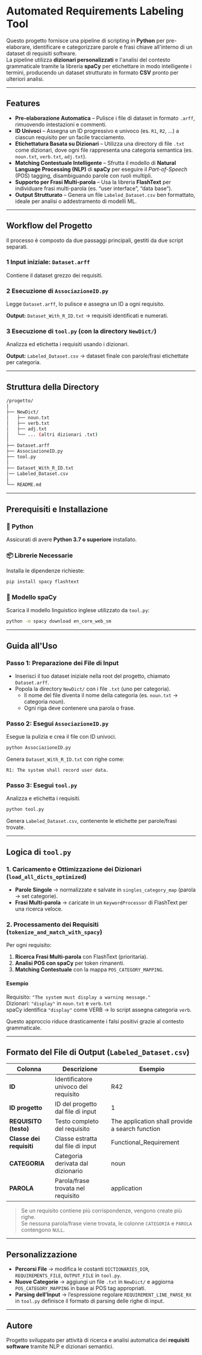 #  Automated Requirements Labeling Tool

Questo progetto fornisce una pipeline di scripting in **Python** per pre-elaborare, identificare e categorizzare parole e frasi chiave all'interno di un dataset di requisiti software.  
La pipeline utilizza **dizionari personalizzati** e l'analisi del contesto grammaticale tramite la libreria **spaCy** per etichettare in modo intelligente i termini, producendo un dataset strutturato in formato **CSV** pronto per ulteriori analisi.

---

##  Features

- **Pre-elaborazione Automatica** – Pulisce i file di dataset in formato `.arff`, rimuovendo intestazioni e commenti.  
- **ID Univoci** – Assegna un ID progressivo e univoco (es. `R1`, `R2`, ...) a ciascun requisito per un facile tracciamento.  
- **Etichettatura Basata su Dizionari** – Utilizza una directory di file `.txt` come dizionari, dove ogni file rappresenta una categoria semantica (es. `noun.txt`, `verb.txt`, `adj.txt`).  
- **Matching Contestuale Intelligente** – Sfrutta il modello di **Natural Language Processing (NLP)** di **spaCy** per eseguire il *Part-of-Speech* (POS) tagging, disambiguando parole con ruoli multipli.  
- **Supporto per Frasi Multi-parola** – Usa la libreria **FlashText** per individuare frasi multi-parola (es. “user interface”, “data base”).  
- **Output Strutturato** – Genera un file `Labeled_Dataset.csv` ben formattato, ideale per analisi o addestramento di modelli ML.

---

## Workflow del Progetto

Il processo è composto da due passaggi principali, gestiti da due script separati.

### 1️ Input iniziale: `Dataset.arff`
Contiene il dataset grezzo dei requisiti.

### 2️ Esecuzione di `AssociazioneID.py`
Legge `Dataset.arff`, lo pulisce e assegna un ID a ogni requisito.

**Output:** `Dataset_With_R_ID.txt` → requisiti identificati e numerati.

### 3️ Esecuzione di `tool.py` (con la directory `NewDict/`)
Analizza ed etichetta i requisiti usando i dizionari.

**Output:** `Labeled_Dataset.csv` → dataset finale con parole/frasi etichettate per categoria.

---

##  Struttura della Directory

```bash
/progetto/
│
├── NewDict/
│   ├── noun.txt
│   ├── verb.txt
│   ├── adj.txt
│   └── ... (altri dizionari .txt)
│
├── Dataset.arff
├── AssociazioneID.py
├── tool.py
│
├── Dataset_With_R_ID.txt
│── Labeled_Dataset.csv
│
└── README.md
```

---

## Prerequisiti e Installazione

### 🐍 Python
Assicurati di avere **Python 3.7 o superiore** installato.

### 📦 Librerie Necessarie
Installa le dipendenze richieste:
```bash
pip install spacy flashtext
```

### 💬 Modello spaCy
Scarica il modello linguistico inglese utilizzato da `tool.py`:
```bash
python -m spacy download en_core_web_sm
```

---

##  Guida all'Uso

### Passo 1: Preparazione dei File di Input
- Inserisci il tuo dataset iniziale nella root del progetto, chiamato `Dataset.arff`.
- Popola la directory `NewDict/` con i file `.txt` (uno per categoria).  
  - Il nome del file diventa il nome della categoria (es. `noun.txt` → categoria *noun*).  
  - Ogni riga deve contenere una parola o frase.

### Passo 2: Esegui `AssociazioneID.py`
Esegue la pulizia e crea il file con ID univoci.

```bash
python AssociazioneID.py
```

Genera `Dataset_With_R_ID.txt` con righe come:
```
R1: The system shall record user data.
```

### Passo 3: Esegui `tool.py`
Analizza e etichetta i requisiti.

```bash
python tool.py
```

Genera `Labeled_Dataset.csv`, contenente le etichette per parole/frasi trovate.

---

##  Logica di `tool.py`

### 1. Caricamento e Ottimizzazione dei Dizionari (`load_all_dicts_optimized`)
- **Parole Singole** → normalizzate e salvate in `singles_category_map` (parola → set categorie).  
- **Frasi Multi-parola** → caricate in un `KeywordProcessor` di FlashText per una ricerca veloce.  

### 2. Processamento dei Requisiti (`tokenize_and_match_with_spacy`)
Per ogni requisito:
1. **Ricerca Frasi Multi-parola** con FlashText (prioritaria).  
2. **Analisi POS con spaCy** per token rimanenti.  
3. **Matching Contestuale** con la mappa `POS_CATEGORY_MAPPING`.

#### Esempio
Requisito: `"The system must display a warning message."`  
Dizionari: `"display"` in `noun.txt` e `verb.txt`  
spaCy identifica `"display"` come VERB → lo script assegna categoria `verb`.

Questo approccio riduce drasticamente i falsi positivi grazie al contesto grammaticale.

---

##  Formato del File di Output (`Labeled_Dataset.csv`)

| Colonna | Descrizione | Esempio |
|----------|-------------|----------|
| **ID** | Identificatore univoco del requisito | R42 |
| **ID progetto** | ID del progetto dal file di input | 1 |
| **REQUISITO (testo)** | Testo completo del requisito | The application shall provide a search function |
| **Classe dei requisiti** | Classe estratta dal file di input | Functional_Requirement |
| **CATEGORIA** | Categoria derivata dal dizionario | noun |
| **PAROLA** | Parola/frase trovata nel requisito | application |

> Se un requisito contiene più corrispondenze, vengono create più righe.  
> Se nessuna parola/frase viene trovata, le colonne `CATEGORIA` e `PAROLA` contengono `NULL`.

---

##  Personalizzazione

- **Percorsi File** → modifica le costanti `DICTIONARIES_DIR`, `REQUIREMENTS_FILE`, `OUTPUT_FILE` in `tool.py`.  
- **Nuove Categorie** → aggiungi un file `.txt` in `NewDict/` e aggiorna `POS_CATEGORY_MAPPING` in base ai POS tag appropriati.  
- **Parsing dell’Input** → l’espressione regolare `REQUIREMENT_LINE_PARSE_RX` in `tool.py` definisce il formato di parsing delle righe di input.

---

##  Autore
Progetto sviluppato per attività di ricerca e analisi automatica dei **requisiti software** tramite NLP e dizionari semantici.
